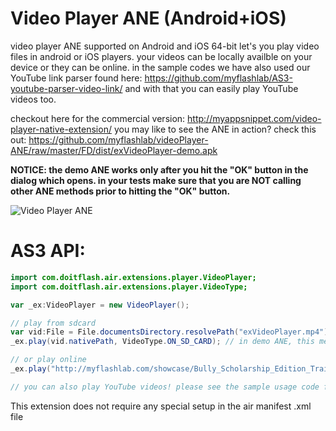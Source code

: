 # Video Player ANE (Android+iOS)
video player ANE supported on Android and iOS 64-bit let's you play video files in android or iOS players. your videos can be locally availble on your device or they can be online. in the sample codes we have also used our YouTube link parser found here: https://github.com/myflashlab/AS3-youtube-parser-video-link/ and with that you can easily play YouTube videos too.

checkout here for the commercial version: http://myappsnippet.com/video-player-native-extension/
you may like to see the ANE in action? check this out: https://github.com/myflashlab/videoPlayer-ANE/raw/master/FD/dist/exVideoPlayer-demo.apk

**NOTICE: the demo ANE works only after you hit the "OK" button in the dialog which opens. in your tests make sure that you are NOT calling other ANE methods prior to hitting the "OK" button.**

![Video Player ANE](http://myappsnippet.com/wp-content/uploads/2014/11/video-player-adobe-air-extension_preview.jpg)

# AS3 API:
```actionscript
import com.doitflash.air.extensions.player.VideoPlayer;
import com.doitflash.air.extensions.player.VideoType;

var _ex:VideoPlayer = new VideoPlayer();

// play from sdcard
var vid:File = File.documentsDirectory.resolvePath("exVideoPlayer.mp4");
_ex.play(vid.nativePath, VideoType.ON_SD_CARD); // in demo ANE, this method works only if you have hit the "ok" button in the demo dialog.

// or play online
_ex.play("http://myflashlab.com/showcase/Bully_Scholarship_Edition_Trailer.mp4", VideoType.ON_LINE);

// you can also play YouTube videos! please see the sample usage code for YouTube in the sample FlashDevelop project
```

This extension does not require any special setup in the air manifest .xml file